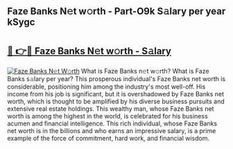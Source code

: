 ## Faze Banks N𝚎t w𝚘rth - Part-O9k S𝚊lary per year kSygc

# <h2><a href="http://gc3n3da.nevu.top/?p=Faze+Banks">🔗 👉🔴 Faze Banks N𝚎t w𝚘rth - S𝚊lary</a></h2>

[![Faze Banks N𝚎t W𝚘rth](https://i.imgur.com/Oavwk0R.jpeg)](http://gc3n3da.nevu.top/?p=Faze+Banks)
What is Faze Banks n𝚎t w𝚘rth? What is Faze Banks s𝚊lary per year?
This prosperous individual's Faze Banks net worth is considerable, positioning him among the industry's most well-off. His income from his job is significant, but it is overshadowed by Faze Banks net worth, which is thought to be amplified by his diverse business pursuits and extensive real estate holdings. This wealthy man, whose Faze Banks net worth is among the highest in the world, is celebrated for his business acumen and financial intelligence. This rich individual, whose Faze Banks net worth is in the billions and who earns an impressive salary, is a prime example of the force of commitment, hard work, and financial wisdom.
